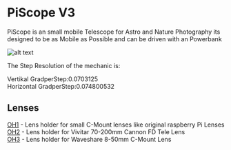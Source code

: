 # PiScope V3
PiScope is an small mobile Telescope for Astro and Nature Photography its designed to be as Mobile as Possible and can be driven with an Powerbank

![alt text](construction/teleskop.png "PiScope, Mini Telescope for different lenses")

The Step Resolution of the mechanic is:

Vertikal GradperStep:0.0703125<br>
Horizontal GradperStep:0.074800532<br>

## Lenses

[OH1](construction/OH1.md) - Lens holder for small C-Mount lenses like original raspberry Pi Lenses<br>
[OH2](construction/OH2.md) - Lens holder for Vivitar 70-200mm Cannon FD Tele Lens<br>
[OH3](construction/OH3.md) - Lens holder for Waveshare 8-50mm C-Mount Lens<br>
